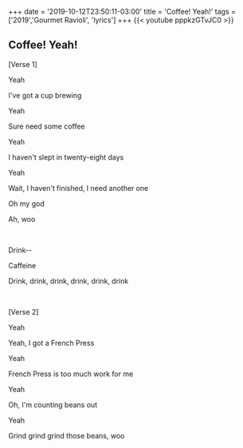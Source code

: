 +++
date = '2019-10-12T23:50:11-03:00'
title = 'Coffee! Yeah!'
tags = ['2019','Gourmet Ravioli', 'lyrics']
+++
{{< youtube pppkzGTvJC0 >}}

## Coffee! Yeah!

[Verse 1]

Yeah

I've got a cup brewing

Yeah

Sure need some coffee

Yeah

I haven't slept in twenty-eight days

Yeah

Wait, I haven't finished, I need another one

Oh my god

Ah, woo

&nbsp;

Drink--

Caffeine

Drink, drink, drink, drink, drink, drink

&nbsp;

[Verse 2]

Yeah

Yeah, I got a French Press

Yeah

French Press is too much work for me

Yeah

Oh, I'm counting beans out

Yeah

Grind grind grind those beans, woo
